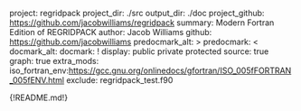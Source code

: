 project: regridpack
project_dir: ./src
output_dir: ./doc
project_github: https://github.com/jacobwilliams/regridpack
summary: Modern Fortran Edition of REGRIDPACK
author: Jacob Williams
github: https://github.com/jacobwilliams
predocmark_alt: >
predocmark: <
docmark_alt:
docmark: !
display: public
         private
         protected
source: true
graph: true
extra_mods: iso_fortran_env:https://gcc.gnu.org/onlinedocs/gfortran/ISO_005fFORTRAN_005fENV.html
exclude: regridpack_test.f90

{!README.md!}
